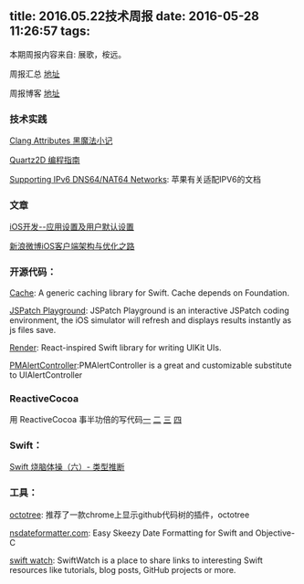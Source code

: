 title: 2016.05.22技术周报
date: 2016-05-28 11:26:57
tags:
---

本期周报内容来自: 展歌，桉远。

周报汇总 [地址](https://github.com/BaiduHiDeviOS/iOS-Tech-Weekly)

周报博客 [地址](http://baiduhidevios.github.io/)

### 技术实践

[Clang Attributes 黑魔法小记](http://blog.sunnyxx.com/2016/05/14/clang-attributes/)

[Quartz2D 编程指南](http://xuyafei.cn/post/cocoatouch/quartz2d-bian-cheng-zhi-nan-gai-lan-tu-xing-shang-xia-wen-lu-jing-yan-se-yu-yan-se-kong-jian)

[Supporting IPv6 DNS64/NAT64 Networks](https://developer.apple.com/library/mac/documentation/NetworkingInternetWeb/Conceptual/NetworkingOverview/UnderstandingandPreparingfortheIPv6Transition/UnderstandingandPreparingfortheIPv6Transition.html#//apple_ref/doc/uid/TP40010220-CH213-SW1): 苹果有关适配IPV6的文档

### 文章
[iOS开发--应用设置及用户默认设置](http://www.cnblogs.com/azuo/p/5090718.html?utm_source=tuicool&utm_medium=referral)

[新浪微博iOS客户端架构与优化之路](http://mp.weixin.qq.com/s?__biz=MzA3ODg4MDk0Ng==&mid=2651112273&idx=1&sn=893a66a04e541a99b7bc4d7cf227e2f7#rd)

### 开源代码：

[Cache](https://github.com/soffes/Cache): A generic caching library for Swift. Cache depends on Foundation.

[JSPatch Playground](https://github.com/bang590/JSPatch/tree/master/Demo/iOSPlayground): JSPatch Playground is an interactive JSPatch coding environment, the iOS simulator will refresh and displays results instantly as js files save.

[Render](https://github.com/alexdrone/Render): React-inspired Swift library for writing UIKit UIs.

[PMAlertController](https://github.com/Codeido/PMAlertController):PMAlertController is a great and customizable substitute to UIAlertController


### ReactiveCocoa
用 ReactiveCocoa 事半功倍的写代码[一](http://fengjian0106.github.io/2016/04/17/The-Power-Of-Composition-In-FRP-Part-1/) [二](http://fengjian0106.github.io/2016/04/26/The-Power-Of-Composition-In-FRP-Part-2/) [三](http://fengjian0106.github.io/2016/04/28/The-Power-Of-Composition-In-FRP-Part-3/) [四](http://fengjian0106.github.io/2016/05/03/The-Power-Of-Composition-In-FRP-Part-4/)

### Swift：

[Swift 烧脑体操（六）- 类型推断](http://blog.devtang.com/2016/05/22/swift-gym-6-type-infer/)

### 工具：

[octotree](https://chrome.google.com/webstore/detail/octotree/bkhaagjahfmjljalopjnoealnfndnagc/related?utm_source=chrome-ntp-icon): 推荐了一款chrome上显示github代码树的插件，octotree

[nsdateformatter.com](http://nsdateformatter.com/): Easy Skeezy Date Formatting for Swift and Objective-C

[swift watch](http://swiftwatch.net/): SwiftWatch is a place to share links to interesting Swift resources like tutorials, blog posts, GitHub projects or more.
